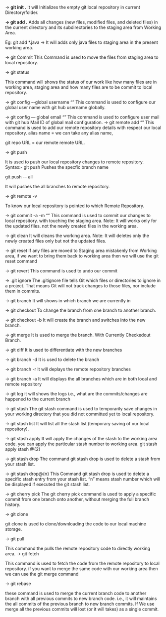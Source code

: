 → **git init .**
It will Initializes the empty git local repository in current Directory/folder.

**→ git add .**
Adds all changes (new files, modified files, and deleted files) in the current directory and its subdirectories to the staging area from Working Area.

Eg: git add *.java → It will adds only java files to staging area in the present working area.

→ git Commit
This Command is used to move the files from staging area to local repository.

→ git status

This command will shows the status of our work like how many files are in working area, staging area and how many files are to be commit to local repository.

→ git config --global username “<git global username>”
This command is used to configure our global user name with git hub username globally.

→ git config — global email “<git global mail address>”
This command is used to configure user mail with git hub Mail ID of global mail configuration.
→ git remote add <alias name> “<git repo URL>”
This command is used to add our remote repository details with respect our local repository.
alias name = we can take any alias name,

git repo URL = our remote remote URL.

→ git push <alias name>

It is used to push our local repository changes to remote repository.
Syntax:- git push <alias name> <branch name> Pushes the specfic branch name

git push <alias name> -- all

It will pushes the all branches to remote repository.

→ git remote -v

To know our local repository is pointed to which Remote Repository.

→ git commit -a -m “<commit message>”
This command is used to commit our changes to local repository. with touching the staging area.
Note: It will works only for the updated files. not the newly created files in the working area.

→ git clean
It will cleans the working area.
Note: It will deletes only the newly created files only but not the updated files.

→ git reset
If any files are moved to Staging area mistakenly from Working area, if we want to bring them back to working area then we will use the git reset command

→ git revert <commit id>
This command is used to undo our commit

→ .git ignore
The .gitignore file tells Git which files or directories to ignore in a project. That means Git will not track changes to those files, nor include them in commits.

→ git branch
It will shows in which branch we are currently in

→ git checkout <branch name>
To change the branch from one branch to another branch.

→ git checkout -b <branch name>
It will create the branch and switches into the new branch.

→ git merge
It is used to merge the branch. With Currently Checkedout Branch.

→ git diff
It is used to differentiate with the new branches

→ git branch -d <branch name>
It is used to delete the branch

→ git branch -r
It will deplays the remote repository branches

→ git branch -a
It will displays the all branches which are in both local and remote repository

→ git log
it will shows the logs i.e., what are the commits/changes are happened to the current branch

→ git stash
The git stash command is used to temporarily save changes in your working directory that you did not committed yet to local repository.

→ git stash list
It will list all the stash list (temporary saving of our local repository).

→ git stash apply
It will apply the changes of the stash to the working area code. you can apply the particular stash number to working area.
git stash apply stash @{2}

→ git stash drop
The command git stash drop is used to delete a stash from your stash list.

→ git stash drop@{n}
This Command git stash drop is used to delete a specific stash entry from your stash list. “n” means stash number which will be displayed if executed the git stash list.

→ git cherry pick
The git cherry pick command is used to apply a specific commit from one branch onto another, without merging the full branch history.

→ git clone

git clone is used to clone/downloading the code to our local machine storage.

→ git pull

This command the pulls the remote repository code to directly working area.
→ git fetch

This command is used to fetch the code from the remote repository to local repository. if you want to merge the same code with our working area then we can use the git merge command

→ git rebase

these command is used to merge the current branch code to another branch with all previous commits to new branch code. i.e., it will maintains the all commits of the previous branch to new branch commits. If We use merge all the previous commits will lost (or it will takes) as a single commit.
